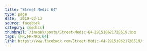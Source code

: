 ```yaml
---
title: "Street Medic 64"
type: page
date:  2019-03-13
source: facebook
category: [medics]
thumbnail: /images/posts/Street-Medic-64-291518621720519.jpg
tags: [FR,FR-NAQ,64]
link: https://www.facebook.com/Street-Medic-64-291518621720519/
---
```

